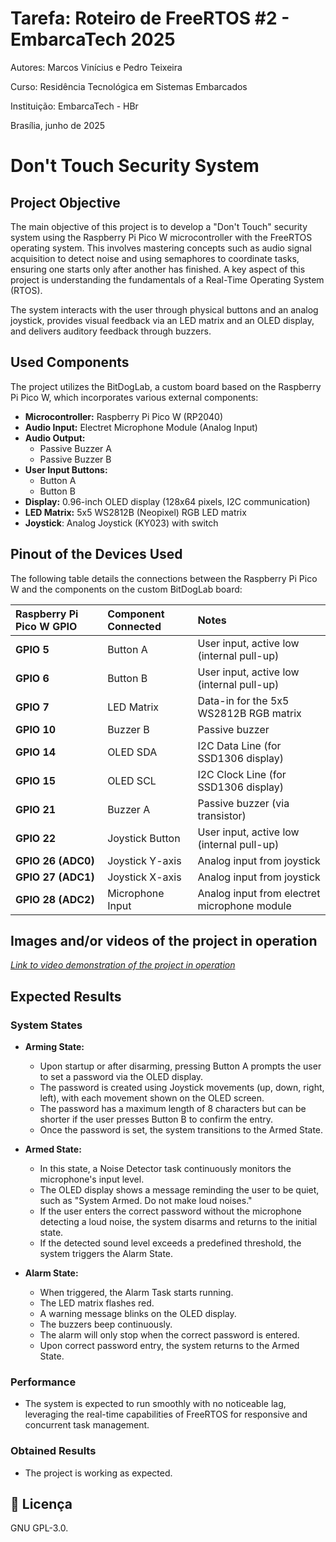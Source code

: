 # Tarefa: Roteiro de FreeRTOS #2 - EmbarcaTech 2025

Autores: Marcos Vinícius e Pedro Teixeira

Curso: Residência Tecnológica em Sistemas Embarcados

Instituição: EmbarcaTech - HBr

Brasília, junho de 2025

# Don't Touch Security System

## Project Objective

The main objective of this project is to develop a "Don't Touch" security system using the Raspberry Pi Pico W microcontroller with the FreeRTOS operating system. This involves mastering concepts such as audio signal acquisition to detect noise and using semaphores to coordinate tasks, ensuring one starts only after another has finished. A key aspect of this project is understanding the fundamentals of a Real-Time Operating System (RTOS).

The system interacts with the user through physical buttons and an analog joystick, provides visual feedback via an LED matrix and an OLED display, and delivers auditory feedback through buzzers.

## Used Components

The project utilizes the BitDogLab, a custom board based on the Raspberry Pi Pico W, which incorporates various external components:

* **Microcontroller:** Raspberry Pi Pico W (RP2040)
* **Audio Input:** Electret Microphone Module (Analog Input)
* **Audio Output:**
    * Passive Buzzer A
    * Passive Buzzer B
* **User Input Buttons:**
    * Button A
    * Button B
* **Display:** 0.96-inch OLED display (128x64 pixels, I2C communication)
* **LED Matrix:** 5x5 WS2812B (Neopixel) RGB LED matrix
* **Joystick**: Analog Joystick (KY023) with switch

## Pinout of the Devices Used

The following table details the connections between the Raspberry Pi Pico W and the components on the custom BitDogLab board:

| Raspberry Pi Pico W GPIO | Component Connected | Notes |
| :--- | :--- | :--- |
| **GPIO 5** | Button A | User input, active low (internal pull-up) |
| **GPIO 6** | Button B | User input, active low (internal pull-up) |
| **GPIO 7** | LED Matrix | Data-in for the 5x5 WS2812B RGB matrix |
| **GPIO 10** | Buzzer B | Passive buzzer |
| **GPIO 14** | OLED SDA | I2C Data Line (for SSD1306 display) |
| **GPIO 15** | OLED SCL | I2C Clock Line (for SSD1306 display) |
| **GPIO 21** | Buzzer A | Passive buzzer (via transistor) |
| **GPIO 22** | Joystick Button | User input, active low (internal pull-up) |
| **GPIO 26 (ADC0)**| Joystick Y-axis | Analog input from joystick |
| **GPIO 27 (ADC1)**| Joystick X-axis | Analog input from joystick |
| **GPIO 28 (ADC2)**| Microphone Input | Analog input from electret microphone module |

## Images and/or videos of the project in operation

*[Link to video demonstration of the project in operation](https://youtube.com/shorts/6OT5NVtpVHg?si=DcrUbvRkyqFOZecQ)* 

## Expected Results

### System States

* **Arming State:**
    * Upon startup or after disarming, pressing Button A prompts the user to set a password via the OLED display.
    * The password is created using Joystick movements (up, down, right, left), with each movement shown on the OLED screen.
    * The password has a maximum length of 8 characters but can be shorter if the user presses Button B to confirm the entry.
    * Once the password is set, the system transitions to the Armed State.

* **Armed State:**
    * In this state, a Noise Detector task continuously monitors the microphone's input level.
    * The OLED display shows a message reminding the user to be quiet, such as "System Armed. Do not make loud noises."
    * If the user enters the correct password without the microphone detecting a loud noise, the system disarms and returns to the initial state.
    * If the detected sound level exceeds a predefined threshold, the system triggers the Alarm State.

* **Alarm State:**
    * When triggered, the Alarm Task starts running.
    * The LED matrix flashes red.
    * A warning message blinks on the OLED display.
    * The buzzers beep continuously.
    * The alarm will only stop when the correct password is entered.
    * Upon correct password entry, the system returns to the Armed State.

### Performance

* The system is expected to run smoothly with no noticeable lag, leveraging the real-time capabilities of FreeRTOS for responsive and concurrent task management.

### Obtained Results
* The project is working as expected.

## 📜 Licença
GNU GPL-3.0.
